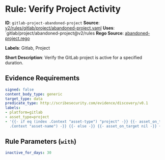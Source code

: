 # Rule: Verify Project Activity

**ID**: `gitlab-project-abandoned-project`
**Source**: [v2/rules/gitlab/project/abandoned-project.yaml](https://github.com/scribe-public/sample-policies/v2/rules/gitlab/project/abandoned-project.yaml)
**Uses**: `gitlab/project/abandoned-project@v2/rules
**Rego Source**: [abandoned-project.rego](https://github.com/scribe-public/sample-policies/v2/rules/gitlab/project/abandoned-project.rego)

**Labels**: Gitlab, Project

**Short Description**: Verify the GitLab project is active for a specified duration.

## Evidence Requirements

```yaml
signed: false
content_body_type: generic
target_type: data
predicate_type: http://scribesecurity.com/evidence/discovery/v0.1
labels:
- platform=gitlab
- asset_type=project
- '{{- if eq (index .Context "asset-type") "project" -}} {{- asset_on_target (index
  .Context "asset-name") -}} {{- else -}} {{- asset_on_target nil -}} {{- end -}}'
```
## Rule Parameters (`with`)

```yaml
inactive_for_days: 30
```
